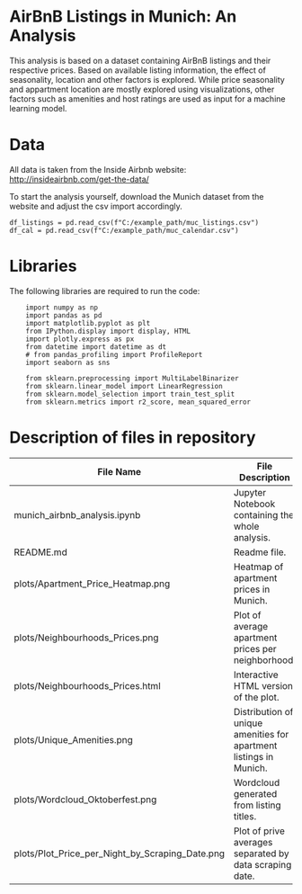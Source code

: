 # AirBnB Listings in Munich: An Analysis  

This analysis is based on a dataset containing AirBnB listings and their respective prices.
Based on available listing information, the effect of seasonality, location and other factors is explored.
While price seasonality and appartment location are mostly explored using visualizations, other factors such as amenities and host ratings are used as input for a machine learning model.

# Data

All data is taken from the Inside Airbnb website:
http://insideairbnb.com/get-the-data/

To start the analysis yourself, download the Munich dataset from the website and adjust the csv import accordingly.  

	df_listings = pd.read_csv(f"C:/example_path/muc_listings.csv")  
	df_cal = pd.read_csv(f"C:/example_path/muc_calendar.csv")



# Libraries

The following libraries are required to run the code:

		import numpy as np
		import pandas as pd
		import matplotlib.pyplot as plt
		from IPython.display import display, HTML
		import plotly.express as px
		from datetime import datetime as dt
		# from pandas_profiling import ProfileReport
		import seaborn as sns

		from sklearn.preprocessing import MultiLabelBinarizer
		from sklearn.linear_model import LinearRegression
		from sklearn.model_selection import train_test_split
		from sklearn.metrics import r2_score, mean_squared_error



# Description of files in repository

File Name	  										| File Description
-------------										| -------------
munich_airbnb_analysis.ipynb  						| Jupyter Notebook containing the whole analysis.
README.md											| Readme file.
plots/Apartment_Price_Heatmap.png					| Heatmap of apartment prices in Munich.
plots/Neighbourhoods_Prices.png						| Plot of average apartment prices per neighborhood.
plots/Neighbourhoods_Prices.html					| Interactive HTML version of the plot.
plots/Unique_Amenities.png							| Distribution of unique amenities for apartment listings in Munich.
plots/Wordcloud_Oktoberfest.png						| Wordcloud generated from listing titles.
plots/Plot_Price_per_Night_by_Scraping_Date.png		| Plot of prive averages separated by data scraping date.


